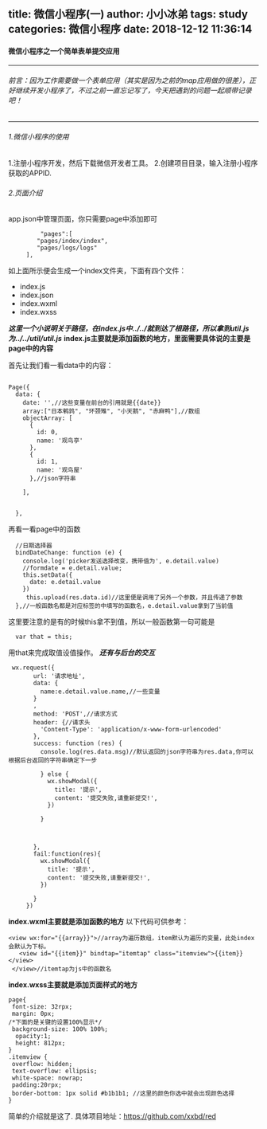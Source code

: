 title: 微信小程序(一)
author: 小小冰弟
tags: study
categories: 微信小程序
date: 2018-12-12 11:36:14
---
#### 微信小程序之一个简单表单提交应用
----
###### *前言：因为工作需要做一个表单应用（其实是因为之前的map应用做的很差），正好继续开发小程序了，不过之前一直忘记写了，今天把遇到的问题一起顺带记录吧！*

----
###### 1.微信小程序的使用

1.注册小程序开发，然后下载微信开发者工具。
2.创建项目目录，输入注册小程序获取的APPID.

###### 2.页面介绍

app.json中管理页面，你只需要page中添加即可

```
         "pages":[
        "pages/index/index",
        "pages/logs/logs"
     ],
```

如上面所示便会生成一个index文件夹，下面有四个文件：
- index.js
- index.json
- index.wxml
- index.wxss

***这里一个小说明关于路径，在index.js中../../就到达了根路径，所以拿到util.js为../../util/util.js***
**index.js主要就是添加函数的地方，里面需要具体说的主要是page中的内容**

首先让我们看一看data中的内容：

```

Page({
  data: {
    date: '',//这些变量在前台的引用就是{{date}}
    array:["日本鹌鹑", "环颈雉", "小天鹅", "赤麻鸭"],//数组
    objectArray: [
      {
        id: 0,
        name: '观鸟亭'
      },
      {
        id: 1,
        name: '观鸟屋'
      },//json字符串

    ],

    
  },
  ```
 再看一看page中的函数
 
```
  //日期选择器
  bindDateChange: function (e) {
    console.log('picker发送选择改变，携带值为', e.detail.value)
    //formdate = e.detail.value;
    this.setData({
      date: e.detail.value
    })
     this.upload(res.data.id)//这里便是调用了另外一个参数，并且传递了参数
  },//一般函数名都是对应标签的中填写的函数名，e.detail.value拿到了当前值
  ```
 
 这里要注意的是有的时候this拿不到值，所以一般函数第一句可能是
 ```
   var that = this;
   ```
 用that来完成取值设值操作。
 ***还有与后台的交互***
 ```
  wx.request({
        url: '请求地址',
        data: {
          name:e.detail.value.name,//一些变量
        }
        ,
        method: 'POST',//请求方式
        header: {//请求头
          'Content-Type': 'application/x-www-form-urlencoded'
        },
        success: function (res) {
          console.log(res.data.msg)//默认返回的json字符串为res.data,你可以根据后台返回的字符串确定下一步

          } else {
            wx.showModal({
              title: '提示',
              content: '提交失败,请重新提交!',
            })

          }
         
          
         
        },
        fail:function(res){
          wx.showModal({
            title: '提示',
            content: '提交失败,请重新提交!',
          })

        }
      })
 ```
 
 
 **index.wxml主要就是添加函数的地方**
 以下代码可供参考：
 ```
 <view wx:for="{{array}}">//array为遍历数组，item默认为遍历的变量，此处index会默认为下标。
    <view id="{{item}}" bindtap="itemtap" class="itemview">{{item}}</view>
  </view>//itemtap为js中的函数名
 ```
 
 
 **index.wxss主要就是添加页面样式的地方**
 
 ```
 page{
  font-size: 32rpx; 
  margin: 0px; 
/*下面的是关键的设置100%显示*/ 
  background-size: 100% 100%;
   opacity:1;
   height: 812px;
}
.itemview {
  overflow: hidden;
  text-overflow: ellipsis;
  white-space: nowrap;
  padding:20rpx;
  border-bottom: 1px solid #b1b1b1; //这里的颜色你选中就会出现颜色选择
}
```
 
 简单的介绍就是这了.
 具体项目地址：https://github.com/xxbd/red